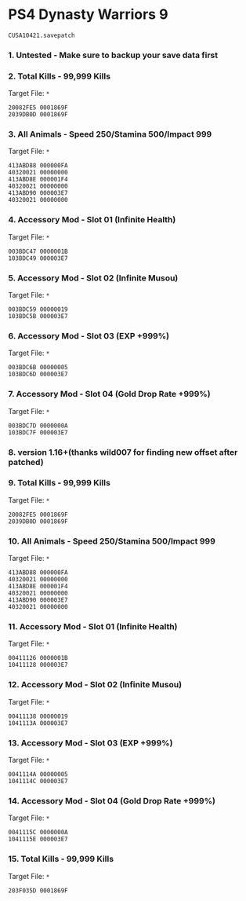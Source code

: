 # PS4 Dynasty Warriors 9

`CUSA10421.savepatch`

### 1. Untested - Make sure to backup your save data first
### 2. Total Kills - 99,999 Kills

Target File: `*`

```
20082FE5 0001869F
2039DB0D 0001869F
```

### 3. All Animals - Speed 250/Stamina 500/Impact 999

Target File: `*`

```
413ABD88 000000FA
40320021 00000000
413ABD8E 000001F4
40320021 00000000
413ABD90 000003E7
40320021 00000000
```

### 4. Accessory Mod - Slot 01 (Infinite Health)

Target File: `*`

```
003BDC47 0000001B
103BDC49 000003E7
```

### 5. Accessory Mod - Slot 02 (Infinite Musou)

Target File: `*`

```
003BDC59 00000019
103BDC5B 000003E7
```

### 6. Accessory Mod - Slot 03 (EXP +999%)

Target File: `*`

```
003BDC6B 00000005
103BDC6D 000003E7
```

### 7. Accessory Mod - Slot 04 (Gold Drop Rate +999%)

Target File: `*`

```
003BDC7D 0000000A
103BDC7F 000003E7
```

### 8. version 1.16+(thanks wild007 for finding new offset after patched)
### 9. Total Kills - 99,999 Kills

Target File: `*`

```
20082FE5 0001869F
2039DB0D 0001869F
```

### 10. All Animals - Speed 250/Stamina 500/Impact 999

Target File: `*`

```
413ABD88 000000FA
40320021 00000000
413ABD8E 000001F4
40320021 00000000
413ABD90 000003E7
40320021 00000000
```

### 11. Accessory Mod - Slot 01 (Infinite Health)

Target File: `*`

```
00411126 0000001B
10411128 000003E7
```

### 12. Accessory Mod - Slot 02 (Infinite Musou)

Target File: `*`

```
00411138 00000019
1041113A 000003E7
```

### 13. Accessory Mod - Slot 03 (EXP +999%)

Target File: `*`

```
0041114A 00000005
1041114C 000003E7
```

### 14. Accessory Mod - Slot 04 (Gold Drop Rate +999%)

Target File: `*`

```
0041115C 0000000A
1041115E 000003E7
```

### 15. Total Kills - 99,999 Kills

Target File: `*`

```
203F035D 0001869F
```

